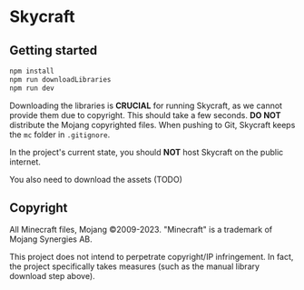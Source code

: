 # Skycraft

## Getting started

```bash
npm install
npm run downloadLibraries
npm run dev
```

Downloading the libraries is **CRUCIAL** for running Skycraft, as we cannot provide them due to copyright. This should take a few seconds. **DO NOT** distribute the Mojang copyrighted files.
When pushing to Git, Skycraft keeps the `mc` folder in `.gitignore`.

In the project's current state, you should **NOT** host Skycraft on the public internet.

You also need to download the assets (TODO)

## Copyright

All Minecraft files, Mojang ©2009-2023. "Minecraft" is a trademark of Mojang Synergies AB.

This project does not intend to perpetrate copyright/IP infringement. In fact, the project specifically takes measures (such as the manual library download step above).

